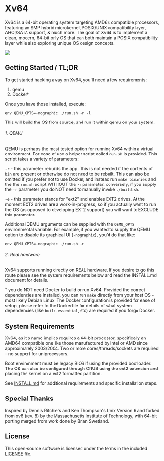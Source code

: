 # Xv64

Xv64 is a 64-bit operating system targeting AMD64 compatible processors, featuring an SMP hybrid microkernel, POSIX/UNIX compatibility layer, AHCI/SATA support, & much more. The goal of Xv64 is to implement a clean, modern, 64-bit only OS that can both maintain a POSIX compatibility layer while also exploring unique OS design concepts.

![](docs/pics/Xv64-2020-03-24.gif)


## Getting Started / TL;DR

To get started hacking away on Xv64, you'll need a few requirements:

1. qemu
2. Docker†


Once you have those installed, execute:

`env QEMU_OPTS=-nographic ./run.sh -r -l`

This will build the OS from source, and run it within qemu on your system.

###### 1. QEMU

QEMU is perhaps the most tested option for running Xv64 within a virtual environment. For ease of use a helper script called `run.sh` is provided. This script takes a variety of parameters:

`-r` - this parameter rebuilds the app. This is not needed if the contents of `bin` are present or otherwise do not need to be rebuilt. This can also be omitted if you prefer not to use Docker, and instead run `make binaries` and the the `run.sh` script WITHOUT the `-r` parameter. conversely, if you supply the `-r` parameter you do NOT need to manually invoke `./build.sh`.

`-e` - this parameter stands for "ext2" and enables EXT2 drives. At the moment EXT2 drives are a work-in-progress, so if you actually want to run the OS (as opposed to developing EXT2 support) you will want to EXCLUDE this parameter.

Additional QEMU arguments can be supplied with the `QEMU_OPTS` environmental variable. For example, if you wanted to supply the QEMU option to disable its graphical UI (`-nographic`), you'd do that like:

`env QEMU_OPTS=-nographic ./run.sh -r`

###### 2. Real hardware

Xv64 supports running directly on REAL hardware. If you desire to go this route please see the system requirements below and read the [INSTALL.md](INSTALL.md) document for details.


† you do NOT need Docker to build or run Xv64. Provided the correct dependencies are installed, you can run `make` directly from your host OS - most likely Debian Linux. The Docker configuration is provided for ease of setup, please refer to the Dockerfile for details of what system dependencies (like `build-essential`, etc) are required if you forgo Docker.

## System Requirements

Xv64, as it's name implies requires a 64-bit processor, specifically an AMD64 compatible one like those manufactured by Intel or AMD since approximately 2003/2004. Two or more cores/threads/sockets are required - no support for uniprocessors.

Boot environment must be legacy BIOS if using the provided bootloader. The OS can also be configured through GRUB using the ext2 extension and placing the kernel on a ext2 formatted partition.

See [INSTALL.md](INSTALL.md) for additional requirements and specific installation steps.

## Special Thanks

Inspired by Dennis Ritchie's and Ken Thompson's Unix Version 6 and forked from
xv6 (rev. 8) by the Massachusetts Institute of Technology, with 64-bit porting
merged from work done by Brian Swetland.

## License

This open-source software is licensed under the terms in the included [LICENSE](LICENSE)  file.
